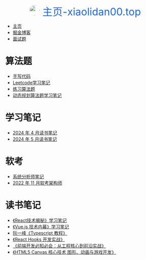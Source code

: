 <div style='text-align:center;font-size:32px;color:#1a67ff'> 
<img style="height:32px;width:32px;border-radius:50%" src='http://www.xiaolidan00.top/bell-icon.png'/>
主页-xiaolidan00.top </div>

- [主页](index.md)
- [掘金博客](https://juejin.cn/user/224781403162798)
- [面试题](interview/index.md)

# 算法题

- [手写代码](code/interview-code.md)
- [Leetcode学习笔记](code/code-study.md)
- [练习算法题](code/code.md)
- [动态规划算法题学习笔记](code/dongtai.md)

# 学习笔记

- [2024 年 4 月读书笔记](study/2024-4.md)
- [2024 年 5 月读书笔记](study/2024-5.md)

# 软考

- [系统分析师笔记](ruankao/analysis.md)
- [2022 年 11 月软考架构师](ruankao/note.md)

# 读书笔记

- [《React技术揭秘》学习笔记](books/react-tech.md)
- [《Vue.js 技术内幕》学习笔记](books/vue3.md)
- [阮一峰《Typescript 教程》](books/ts.md)
- [《React Hooks 开发实战》](books/react-hook.md)
- [《前端开发必知必会：从工程核心到前沿实战》](books/book1.md)
- [《HTML5 Canvas 核心技术 图形、动画与游戏开发》](books/canvas.md)